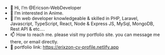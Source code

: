 - 👋 Hi, I’m @Ericson-WebDeveloper
- 👀 I’m interested in Anime.
- 🌱 I’m web developer knowledgeable & skilled in PHP, Laravel, Javascript, TypeScript, React, Node & Express JS, MySql, MongoDB, Rest API & etc....
- 📫 How to reach me. please visit my portfolio site. you can message me there, or email directly.
- 🔗 portfolio link: https://erixzon-cv-profile.netlify.app

<!---
Ericson-WebDeveloper/Ericson-WebDeveloper is a ✨ special ✨ repository because its `README.md` (this file) appears on your GitHub profile.
You can click the Preview link to take a look at your changes.
--->
